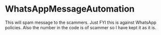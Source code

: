 # WhatsAppMessageAutomation

This will spam message to the scammers. Just FYI this is against WhatsApp policies. Also the number in the code is of scammer so I have kept it as it is.
